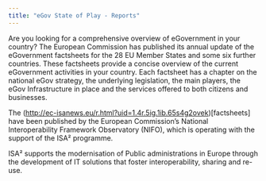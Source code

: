 ```yaml
---
title: "eGov State of Play - Reports"
---
```


Are you looking for a comprehensive overview of eGovernment in your country? The European Commission has published its annual update of the eGovernment factsheets for the 28 EU Member States and some six further countries.
These factsheets provide a concise overview of the current eGovernment activities in your country. Each factsheet has a chapter on the national eGov strategy, the underlying legislation, the main players, the eGov Infrastructure in place and the services offered to both citizens and businesses.

The (http://ec-isanews.eu/r.html?uid=1.4r.5ig.1ib.65s4g2ovek)[factsheets] have been published by the European Commission’s National Interoperability Framework Observatory (NIFO), which is operating with the support of the ISA² programme.

ISA² supports the modernisation of Public administrations in Europe through the development of IT solutions that foster interoperability, sharing and re-use.

